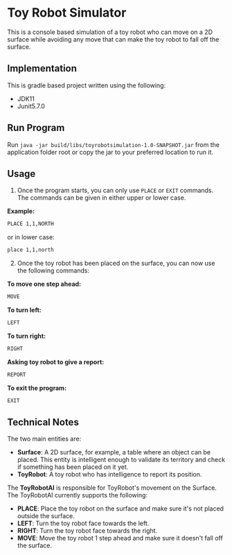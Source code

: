 # Toy Robot Simulator

This is a console based simulation of a toy robot who can move on a 2D surface while avoiding any move that can make the toy robot to fall off the surface.

## Implementation

This is gradle based project written using the following:

- JDK11
- Junit5.7.0


## Run Program

Run `java -jar build/libs/toyrobotsimulation-1.0-SNAPSHOT.jar` from the application folder root or copy the jar to your preferred location to run it.

## Usage

1. Once the program starts, you can only use `PLACE` or `EXIT` commands. The commands can be given in either upper or lower case.

**Example:**
```bash
PLACE 1,1,NORTH
```
or in lower case:
```bash
place 1,1,north
```

2. Once the toy robot has been placed on the surface, you can now use the following commands:

**To move one step ahead:**
```bash
MOVE
```

**To turn left:**
```bash
LEFT
```
**To turn right:**
```bash
RIGHT
```
**Asking toy robot to give a report:**
```bash
REPORT
```
**To exit the program:**
```bash
EXIT
```

## Technical Notes

The two main entities are:

- **Surface**: A 2D surface, for example, a table where an object can be placed. This entity is intelligent enough to validate its territory and check if something has been placed on it yet.
- **ToyRobot**: A toy robot who has intelligence to report its position.

The **ToyRobotAI** is responsible for ToyRobot's movement on the Surface. The ToyRobotAI currently supports the following:

- **PLACE**: Place the toy robot on the surface and make sure it's not placed outside the surface.
- **LEFT**: Turn the toy robot face towards the left.
- **RIGHT**: Turn the toy robot face towards the right.
- **MOVE**: Move the toy robot 1 step ahead and make sure it doesn't fall off the surface.

